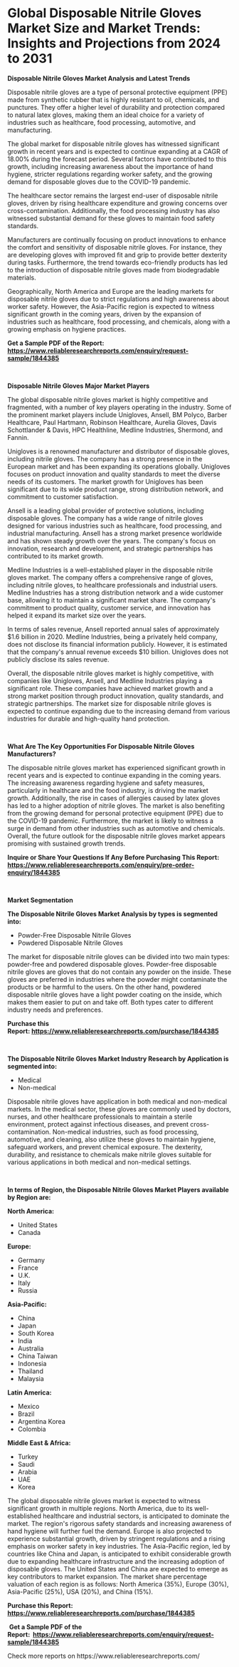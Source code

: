 <p><h1>Global Disposable Nitrile Gloves Market Size and Market Trends: Insights and Projections from 2024 to 2031</h1></p><p><strong>Disposable Nitrile Gloves Market Analysis and Latest Trends</strong></p>
<p><p>Disposable nitrile gloves are a type of personal protective equipment (PPE) made from synthetic rubber that is highly resistant to oil, chemicals, and punctures. They offer a higher level of durability and protection compared to natural latex gloves, making them an ideal choice for a variety of industries such as healthcare, food processing, automotive, and manufacturing.</p><p>The global market for disposable nitrile gloves has witnessed significant growth in recent years and is expected to continue expanding at a CAGR of 18.00% during the forecast period. Several factors have contributed to this growth, including increasing awareness about the importance of hand hygiene, stricter regulations regarding worker safety, and the growing demand for disposable gloves due to the COVID-19 pandemic.</p><p>The healthcare sector remains the largest end-user of disposable nitrile gloves, driven by rising healthcare expenditure and growing concerns over cross-contamination. Additionally, the food processing industry has also witnessed substantial demand for these gloves to maintain food safety standards.</p><p>Manufacturers are continually focusing on product innovations to enhance the comfort and sensitivity of disposable nitrile gloves. For instance, they are developing gloves with improved fit and grip to provide better dexterity during tasks. Furthermore, the trend towards eco-friendly products has led to the introduction of disposable nitrile gloves made from biodegradable materials.</p><p>Geographically, North America and Europe are the leading markets for disposable nitrile gloves due to strict regulations and high awareness about worker safety. However, the Asia-Pacific region is expected to witness significant growth in the coming years, driven by the expansion of industries such as healthcare, food processing, and chemicals, along with a growing emphasis on hygiene practices.</p></p>
<p><strong>Get a Sample PDF of the Report:&nbsp; <a href="https://www.reliableresearchreports.com/enquiry/request-sample/1844385">https://www.reliableresearchreports.com/enquiry/request-sample/1844385</a></strong></p>
<p>&nbsp;</p>
<p><strong>Disposable Nitrile Gloves Major Market Players</strong></p>
<p><p>The global disposable nitrile gloves market is highly competitive and fragmented, with a number of key players operating in the industry. Some of the prominent market players include Unigloves, Ansell, BM Polyco, Barber Healthcare, Paul Hartmann, Robinson Healthcare, Aurelia Gloves, Davis Schottlander & Davis, HPC Healthline, Medline Industries, Shermond, and Fannin.</p><p>Unigloves is a renowned manufacturer and distributor of disposable gloves, including nitrile gloves. The company has a strong presence in the European market and has been expanding its operations globally. Unigloves focuses on product innovation and quality standards to meet the diverse needs of its customers. The market growth for Unigloves has been significant due to its wide product range, strong distribution network, and commitment to customer satisfaction.</p><p>Ansell is a leading global provider of protective solutions, including disposable gloves. The company has a wide range of nitrile gloves designed for various industries such as healthcare, food processing, and industrial manufacturing. Ansell has a strong market presence worldwide and has shown steady growth over the years. The company's focus on innovation, research and development, and strategic partnerships has contributed to its market growth.</p><p>Medline Industries is a well-established player in the disposable nitrile gloves market. The company offers a comprehensive range of gloves, including nitrile gloves, to healthcare professionals and industrial users. Medline Industries has a strong distribution network and a wide customer base, allowing it to maintain a significant market share. The company's commitment to product quality, customer service, and innovation has helped it expand its market size over the years.</p><p>In terms of sales revenue, Ansell reported annual sales of approximately $1.6 billion in 2020. Medline Industries, being a privately held company, does not disclose its financial information publicly. However, it is estimated that the company's annual revenue exceeds $10 billion. Unigloves does not publicly disclose its sales revenue.</p><p>Overall, the disposable nitrile gloves market is highly competitive, with companies like Unigloves, Ansell, and Medline Industries playing a significant role. These companies have achieved market growth and a strong market position through product innovation, quality standards, and strategic partnerships. The market size for disposable nitrile gloves is expected to continue expanding due to the increasing demand from various industries for durable and high-quality hand protection.</p></p>
<p>&nbsp;</p>
<p><strong>What Are The Key Opportunities For Disposable Nitrile Gloves Manufacturers?</strong></p>
<p><p>The disposable nitrile gloves market has experienced significant growth in recent years and is expected to continue expanding in the coming years. The increasing awareness regarding hygiene and safety measures, particularly in healthcare and the food industry, is driving the market growth. Additionally, the rise in cases of allergies caused by latex gloves has led to a higher adoption of nitrile gloves. The market is also benefiting from the growing demand for personal protective equipment (PPE) due to the COVID-19 pandemic. Furthermore, the market is likely to witness a surge in demand from other industries such as automotive and chemicals. Overall, the future outlook for the disposable nitrile gloves market appears promising with sustained growth trends.</p></p>
<p><strong>Inquire or Share Your Questions If Any Before Purchasing This Report: <a href="https://www.reliableresearchreports.com/enquiry/pre-order-enquiry/1844385">https://www.reliableresearchreports.com/enquiry/pre-order-enquiry/1844385</a></strong></p>
<p>&nbsp;</p>
<p><strong>Market Segmentation</strong></p>
<p><strong>The Disposable Nitrile Gloves Market Analysis by types is segmented into:</strong></p>
<p><ul><li>Powder-Free Disposable Nitrile Gloves</li><li>Powdered Disposable Nitrile Gloves</li></ul></p>
<p><p>The market for disposable nitrile gloves can be divided into two main types: powder-free and powdered disposable gloves. Powder-free disposable nitrile gloves are gloves that do not contain any powder on the inside. These gloves are preferred in industries where the powder might contaminate the products or be harmful to the users. On the other hand, powdered disposable nitrile gloves have a light powder coating on the inside, which makes them easier to put on and take off. Both types cater to different industry needs and preferences.</p></p>
<p><strong>Purchase this Report:&nbsp;<a href="https://www.reliableresearchreports.com/purchase/1844385">https://www.reliableresearchreports.com/purchase/1844385</a></strong></p>
<p>&nbsp;</p>
<p><strong>The Disposable Nitrile Gloves Market Industry Research by Application is segmented into:</strong></p>
<p><ul><li>Medical</li><li>Non-medical</li></ul></p>
<p><p>Disposable nitrile gloves have application in both medical and non-medical markets. In the medical sector, these gloves are commonly used by doctors, nurses, and other healthcare professionals to maintain a sterile environment, protect against infectious diseases, and prevent cross-contamination. Non-medical industries, such as food processing, automotive, and cleaning, also utilize these gloves to maintain hygiene, safeguard workers, and prevent chemical exposure. The dexterity, durability, and resistance to chemicals make nitrile gloves suitable for various applications in both medical and non-medical settings.</p></p>
<p>&nbsp;</p>
<p><strong>In terms of Region, the Disposable Nitrile Gloves Market Players available by Region are:</strong></p>
<p>
    <p> <strong> North America: </strong>
        <ul>
            <li>United States</li>
            <li>Canada</li>
        </ul>
        </p> 
    <p> <strong> Europe: </strong>
        <ul>
            <li>Germany</li>
            <li>France</li>
            <li>U.K.</li>
            <li>Italy</li>
            <li>Russia</li>
        </ul>
        </p> 
    <p> <strong> Asia-Pacific: </strong>
        <ul>
            <li>China</li>
            <li>Japan</li>
            <li>South Korea</li>
            <li>India</li>
            <li>Australia</li>
            <li>China Taiwan</li>
            <li>Indonesia</li>
            <li>Thailand</li>
            <li>Malaysia</li>
        </ul>
        </p> 
    <p> <strong> Latin America: </strong>
        <ul>
            <li>Mexico</li>
            <li>Brazil</li>
            <li>Argentina Korea</li>
            <li>Colombia</li>
        </ul>
        </p> 
    <p> <strong> Middle East & Africa: </strong>
        <ul>
            <li>Turkey</li>
            <li>Saudi</li>
            <li>Arabia</li>
            <li>UAE</li>
            <li>Korea</li>
        </ul>
    </p>
    </p>
<p><p>The global disposable nitrile gloves market is expected to witness significant growth in multiple regions. North America, due to its well-established healthcare and industrial sectors, is anticipated to dominate the market. The region's rigorous safety standards and increasing awareness of hand hygiene will further fuel the demand. Europe is also projected to experience substantial growth, driven by stringent regulations and a rising emphasis on worker safety in key industries. The Asia-Pacific region, led by countries like China and Japan, is anticipated to exhibit considerable growth due to expanding healthcare infrastructure and the increasing adoption of disposable gloves. The United States and China are expected to emerge as key contributors to market expansion. The market share percentage valuation of each region is as follows: North America (35%), Europe (30%), Asia-Pacific (25%), USA (20%), and China (15%).</p></p>
<p><strong>Purchase this Report: <a href="https://www.reliableresearchreports.com/purchase/1844385">https://www.reliableresearchreports.com/purchase/1844385</a></strong></p>
<p>&nbsp;<strong>Get a Sample PDF of the Report:&nbsp;&nbsp;<a href="https://www.reliableresearchreports.com/enquiry/request-sample/1844385">https://www.reliableresearchreports.com/enquiry/request-sample/1844385</a></strong></p>
<p><strong></strong></p>
<p>Check more reports on https://www.reliableresearchreports.com/</p>